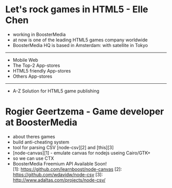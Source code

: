 Let's rock games in HTML5 - Elle Chen
=====================================

- working in BoosterMedia
- at now is one of the leading HTML5 games company worldwide
- BoosterMedia HQ is based in Amsterdam: with satellite in Tokyo

---
* Mobile Web
* The Top-2 App-stores
* HTML5 friendly App-stores
* Others App-stores

---
- A-Z Solution for HTML5 game publishing


Rogier Geertzema - Game developer at BoosterMedia
=================================================

- about theres games
- build anti-cheating system
- tool for parsing CSV [node-csv][2] and [this][3]
- [node-canvas][1] - emulate canvas for nodejs useing Cairo/GTK+
- so we can use CTX
- BoosterMedia Freemium API Available Soon!
\
[1]: https://github.com/learnboost/node-canvas
[2]: https://github.com/wdavidw/node-csv
[3]: http://www.adaltas.com/projects/node-csv/
